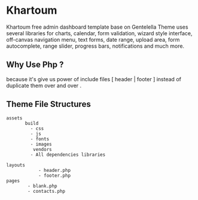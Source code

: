 # Khartoum
Khartoum free admin dashboard template base on Gentelella 
Theme uses several libraries for charts, calendar, form validation, wizard style interface, off-canvas navigation menu, text forms, date range, upload area, form autocomplete, range slider, progress bars, notifications and much more.


## Why Use Php ? 

because it's give us power of include files  [ header | footer ]  instead of duplicate them over and over . 

## Theme File Structures 
	assets
	       build
			 - css
			 - js 
			 - fonts 
			 - images
              vendors 
			 - All dependencies libraries

	layouts
                - header.php
                - footer.php
	pages
            - blank.php
            - contacts.php
